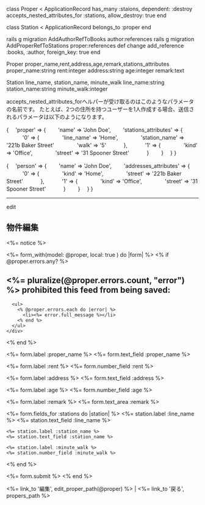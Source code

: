 class Proper < ApplicationRecord
  has_many :staions, dependent: :destroy
  accepts_nested_attributes_for :stations, allow_destroy: true
end

class Station < ApplicationRecord
  belongs_to :proper
end

rails g migration AddAuthorRefToBooks author:references
rails g migration AddProperRefToStations proper:references
def change
    add_reference :books, :author, foreign_key: true
  end


Proper
proper_name,rent,address,age,remark,stations_attributes
proper_name:string rent:integer address:string age:integer remark:text

Station
line_name, station_name, minute_walk
line_name:string station_name:string minute_walk:integer


accepts_nested_attributes_forヘルパーが受け取るのはこのようなパラメータの名前です。
たとえば、2つの住所を持つユーザーを1人作成する場合、送信されるパラメータは以下のようになります。


{
　'proper' => {
　　'name' => 'John Doe',
　　'stations_attributes' => {
　　　'0' => {
　　　　'line_name' => 'Home',
　　　　'station_name' => '221b Baker Street'
　　　　'walk' => '5'
　　　},
　　　'1' => {
　　　　'kind' => 'Office',
　　　　'street' => '31 Spooner Street'
　　　}
　　}
　}
}


{
　'person' => {
　　'name' => 'John Doe',
　　'addresses_attributes' => {
　　　'0' => {
　　　　'kind' => 'Home',
　　　　'street' => '221b Baker Street'
　　　},
　　　'1' => {
　　　　'kind' => 'Office',
　　　　'street' => '31 Spooner Street'
　　　}
　　}
　}
}

---------------
edit

<h2>物件編集</h2>

<p id="notice"><%= notice %></p>

<%= form_with(model: @proper, local: true ) do |form| %>
  <% if @proper.errors.any? %>
    <div id="error_explanation">
      <h2><%= pluralize(@proper.errors.count, "error") %> prohibited this feed from being saved:</h2>

      <ul>
        <% @proper.errors.each do |error| %>
          <li><%= error.full_message %></li>
        <% end %>
      </ul>
    </div>
  <% end %>

  <%= form.label :proper_name %>
  <%= form.text_field :proper_name %>
  
  <%= form.label :rent %>
  <%= form.number_field :rent %>
  
  <%= form.label :address %>
  <%= form.text_field :address %>
  
  <%= form.label :age %>
  <%= form.number_field :age %>
  
  <%= form.label :remark %>
  <%= form.text_area :remark %>
  
  <%= form.fields_for :stations do |station| %>
    <%= station.label :line_name %>
    <%= station.text_field :line_name %>
    
    <%= station.label :station_name %>
    <%= station.text_field :station_name %>
    
    <%= station.label :minute_walk %>
    <%= station.number_field :minute_walk %>
  <% end %>

  <%= form.submit %>
<% end %>

<%= link_to '編集', edit_proper_path(@proper) %> |
<%= link_to '戻る', propers_path %>